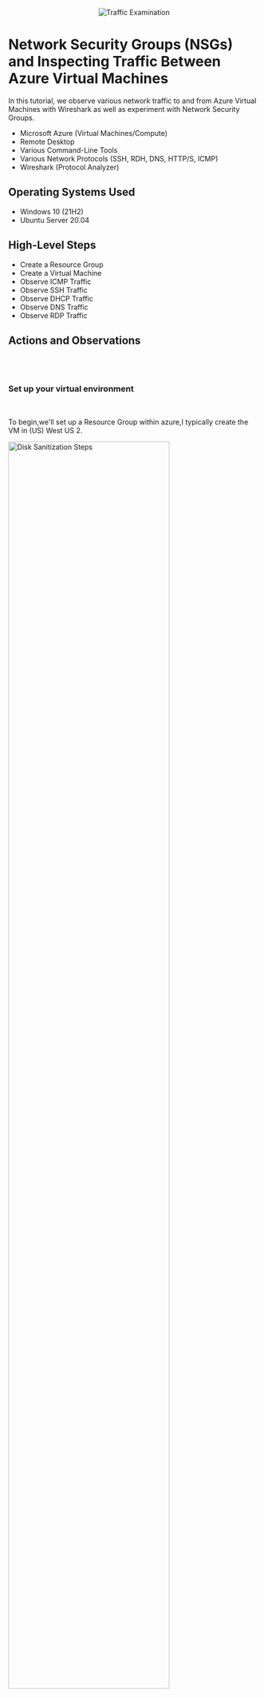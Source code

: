 <p align="center">
<img src="https://i.imgur.com/Ua7udoS.png" alt="Traffic Examination"/>
</p>

<h1>Network Security Groups (NSGs) and Inspecting Traffic Between Azure Virtual Machines</h1>
In this tutorial, we observe various network traffic to and from Azure Virtual Machines with Wireshark as well as experiment with Network Security Groups. <br />


- Microsoft Azure (Virtual Machines/Compute)
- Remote Desktop
- Various Command-Line Tools
- Various Network Protocols (SSH, RDH, DNS, HTTP/S, ICMP)
- Wireshark (Protocol Analyzer)

<h2>Operating Systems Used </h2>

- Windows 10 (21H2)
- Ubuntu Server 20.04

<h2>High-Level Steps</h2>

- Create a Resource Group
- Create a Virtual Machine
- Observe ICMP Traffic
- Observe SSH Traffic
- Observe DHCP Traffic
- Observe DNS Traffic
- Observe RDP Traffic
<h2>Actions and Observations</h2>
<br />
<br />
<h3 align="center;">
  Set up your virtual environment
</h3>
<br />
<p>To begin,we'll set up a Resource Group within azure,I typically create the VM in (US) West US 2.</p>

<p>
<img src="https://i.imgur.com/3ysjv2n.png" height="80%" width="80%" alt="Disk Sanitization Steps"/>
</p>
<br />

<p>When setting up the VM,choose th Resource Group you created earlier and allow it to generate</p>
<p>a new virtual Network{Vnet} and subnet. Ensure you select the password option in the <mark>Administrator Account section.</mark></p>
<p>
<img src="https://i.imgur.com/EhgAENq.png" height="80%" width="80%" alt="Disk Sanitization Steps"/>
</p>
<br />

<p>Create an ubuntu virtual machine</p>
<p>During the VM creation process,select the resource group you created earlier and enable the cxreation of a</p>
<p>new Virtual Network {Vnet} and subnet.Ensure that the password option is chosen in the <mark>Administrator Account section</mark></p>
<p>{not visible in the image}</p>
<p>
<img src="https://i.imgur.com/ETVecdH.png" height="80%" width="80%" alt="Disk Sanitization Steps"/>
</p>
<p>Observe Your Virtual Network within Network Watcher.</p>
 <p>
   <img src="https://i.imgur.com/8dtqJPo.png" height="80%" width="80%" alt="Disk Sanitization Steps"/>
 </p>
<br />
<br />
<p><h3 align="center;">
  Now let's observe some ICMP traffic
</h3></p>
<br />
<p>Connect to your Windows 10 VM,install wireshark,launch the aplication,and set the filter to display only ICMP traffic.</p>
<img src="https://i.imgur.com/PkWQw8k.png" height="80%" width="80%" alt="Disk Sanitization Steps"/>
<br />

<p>Find the private IP adress of the Ubuntu VM and try pingin it from the windows 10VM.</p>
<p>Use wire shark to monitor and observe the ping requests and replies.</p>
<img src="https://i.imgur.com/OQc70EW.png" height="80%" width="80%" alt="Disk Sanitization Steps"/>
<img src="https://i.imgur.com/k9NazjE.png" height="80%" width="80%" alt="Disk Sanitization Steps"/>
<br />

<p>Try to ping a public website {such as www.google.com} and watch the traffic in wireshark:</p>
<img src="https://i.imgur.com/Jg7G3aS.png" height="80%" width="80%" alt="Disk Sanitization Steps"/>
<br />
<p>Initiate a perpetual/nono-stop ping from your windows 10 VM to your ubuntu VM:</p>
<img src="https://i.imgur.com/s9BcFUH.png" height="80%" width="80%" alt="Disk Sanitization Steps"/>
<br />

<p>Access the Network Security Group{NSG} associated with your ubuntu VM and block inbound ICMP traffic.</p>
<p>Then,switch back to the windows 10 VM to monitor the ICMP traffic in wireshark and observe the ping</p>
<p>command results in the terminal.</p>
<img src="https://i.imgur.com/0EVKLeb.png" height="80%" width="80%" alt="Disk Sanitization Steps"/>
<img src="https://i.imgur.com/76tYZ52.png" height="80%" width="80%" alt="Disk Sanitization Steps"/>
<br />

<p>Re-anble ICMP traffic in the Network Security Group {NSG} for your ubuntu VM.</p>
<p>Return to the Windows 10 VM to monitor the ICMP traffic in wireshark and observe</p>
<p>the ping activity in the command line,wich should now resume fuctioning.once confirmed,stop the ping activity.</p>
<img src="https://i.imgur.com/HsdDqA3.png" height="80%" width="80%" alt="Disk Sanitization Steps"/>
<br />

<h3 align="center;">
  Time to observe SSH traffic
</h3>
<p>In wireshark,set filter to display only SSH traffic.</p>
<p>From your Windows 10 VM establish an SSH connection to your Ubuntu VM using its Private IP adress.</p>
<p>Execute commands sush as 1s,pwd and others in the SSH session</p>
<p>Observe the SSH traffic activity in wireshark as the commands are executed,generating visible traffic pattern</p>
<br />
<p>Exit the SSH connection by tyoing 'exit' and pressing {return}</p>
<img src="https://i.imgur.com/e2y88Gd.png" height="80%" width="80%" alt="Disk Sanitization Steps"/> 
<br />
<h3 align="center;">
  Next, we're going to observe DHCP Traffic
</h3>
<br />
<p>In Wireshark,apply a filter to display only DHCP traffic.</p>
<p>On your Windows 10 VM,use the command line to request a new IP adress by running ipconfig/renew.</p>
<p>Observe the DHCP traffic generated in Wireshark during the process.</p>
<img src="https://i.imgur.com/Qb6erVd.png" height="80%" width="80%" alt="Disk Sanitization Steps"/>
<br />
<br />
<h3 align="center;">
  Let's now observe our DNS traffic next
</h3>
<br />
<p> Back in Wireshark, filter for DNS traffic only.</p>
<p>On your Windows 10 VM,open the command line and run nslookup command</p>
<p>to look up the ip adresses for google.com and disney.com.</p>
<p>simultaneously,monitor Wireshark with a filter set to DNS traffic</p>
<p>to observe the DNS queries and responses generated during the process.</p>
<img src="https://i.imgur.com/LvHrFzx.png" height="80%" width="80%" alt="Disk Sanitization Steps"/>
<br />
<br />
<h3 align="center;">
  Finally, we will observe RDP traffic to finish up this tutorial
</h3>
<br />
<p> Back in Wireshark, filter for RDP traffic only using "tcp.port==3389".</p>
<p> You'll be seing a non-stop stream of traffic. Do you know why there is constant traffic in our tcp.port==3389?</p>
<p>The explanation is that RDP protocol continuously streams a live feed from one computer to another,wich results in constant traffic being transmitted.</p>
<img src="https://i.imgur.com/hiJGFPM.png" height="80%" width="80%" alt="Disk Sanitization Steps"/> 
<br />
<p>Now that we're finished observing the network, DON'T FORGET TO CLEAN UP YOUR AZURE ENVIRONMENT! This will prevent you from incurring additional charges</p>
<p>Close your Remote Desktop connection and delete resource group created at the start of this tutorial.</p>
<p>Confirm the deletion by checking for a notification undeer the bell icon or waiting for confirmation message</p>
<p>to ensure the resource group have been successfully removed.</p>

